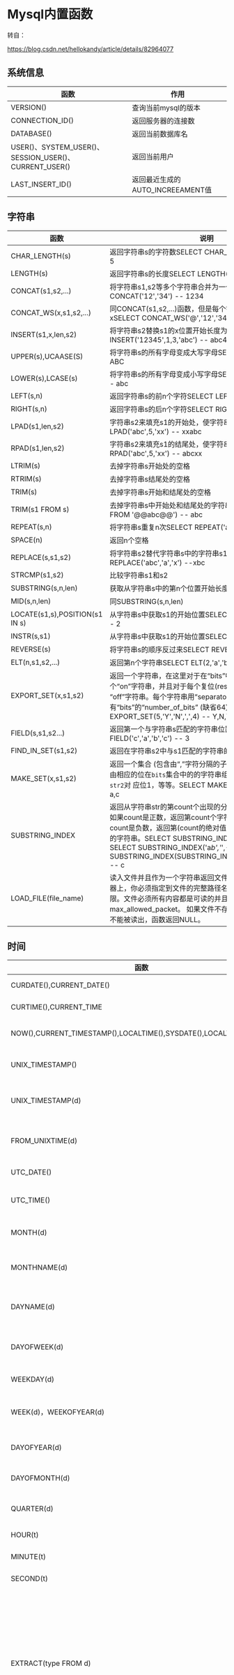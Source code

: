 # Mysql内置函数

转自：

https://blog.csdn.net/hellokandy/article/details/82964077

## 系统信息

| 函数                                                  | 作用                             |
| ----------------------------------------------------- | -------------------------------- |
| VERSION()                                             | 查询当前mysql的版本              |
| CONNECTION_ID()                                       | 返回服务器的连接数               |
| DATABASE()                                            | 返回当前数据库名                 |
| USER()、SYSTEM_USER()、SESSION_USER()、CURRENT_USER() | 返回当前用户                     |
| LAST_INSERT_ID()                                      | 返回最近生成的AUTO_INCREEAMENT值 |

## 字符串

| 函数                           | 说明                                                         |
| ------------------------------ | ------------------------------------------------------------ |
| CHAR_LENGTH(s)                 | 返回字符串s的字符数SELECT CHAR_LENGTH('你好123') -- 5        |
| LENGTH(s)                      | 返回字符串s的长度SELECT LENGTH('你好123') -- 9               |
| CONCAT(s1,s2,...)              | 将字符串s1,s2等多个字符串合并为一个字符串SELECT CONCAT('12','34') -- 1234 |
| CONCAT_WS(x,s1,s2,...)         | 同CONCAT(s1,s2,...)函数，但是每个字符串直接要加上xSELECT CONCAT_WS('@','12','34') -- 12@34 |
| INSERT(s1,x,len,s2)            | 将字符串s2替换s1的x位置开始长度为len的字符串SELECT INSERT('12345',1,3,'abc') -- abc45 |
| UPPER(s),UCAASE(S)             | 将字符串s的所有字母变成大写字母SELECT UPPER('abc') -- ABC    |
| LOWER(s),LCASE(s)              | 将字符串s的所有字母变成小写字母SELECT LOWER('ABC') -- abc    |
| LEFT(s,n)                      | 返回字符串s的前n个字符SELECT LEFT('abcde',2) -- ab           |
| RIGHT(s,n)                     | 返回字符串s的后n个字符SELECT RIGHT('abcde',2) -- de          |
| LPAD(s1,len,s2)                | 字符串s2来填充s1的开始处，使字符串长度达到lenSELECT LPAD('abc',5,'xx') -- xxabc |
| RPAD(s1,len,s2)                | 字符串s2来填充s1的结尾处，使字符串的长度达到lenSELECT RPAD('abc',5,'xx') -- abcxx |
| LTRIM(s)                       | 去掉字符串s开始处的空格                                      |
| RTRIM(s)                       | 去掉字符串s结尾处的空格                                      |
| TRIM(s)                        | 去掉字符串s开始和结尾处的空格                                |
| TRIM(s1 FROM s)                | 去掉字符串s中开始处和结尾处的字符串s1SELECT TRIM('@' FROM '@@abc@@') -- abc |
| REPEAT(s,n)                    | 将字符串s重复n次SELECT REPEAT('ab',3) -- ababab              |
| SPACE(n)                       | 返回n个空格                                                  |
| REPLACE(s,s1,s2)               | 将字符串s2替代字符串s中的字符串s1SELECT REPLACE('abc','a','x') --xbc |
| STRCMP(s1,s2)                  | 比较字符串s1和s2                                             |
| SUBSTRING(s,n,len)             | 获取从字符串s中的第n个位置开始长度为len的字符串              |
| MID(s,n,len)                   | 同SUBSTRING(s,n,len)                                         |
| LOCATE(s1,s),POSITION(s1 IN s) | 从字符串s中获取s1的开始位置SELECT LOCATE('b', 'abc') -- 2    |
| INSTR(s,s1)                    | 从字符串s中获取s1的开始位置SELECT INSTR('abc','b') -- 2      |
| REVERSE(s)                     | 将字符串s的顺序反过来SELECT REVERSE('abc') -- cba            |
| ELT(n,s1,s2,...)               | 返回第n个字符串SELECT ELT(2,'a','b','c') -- b                |
| EXPORT_SET(x,s1,s2)            | 返回一个字符串，在这里对于在“bits”中设定每一位，你得到一个“on”字符串，并且对于每个复位(reset)的位，你得到一个 “off”字符串。每个字符串用“separator”分隔(缺省“,”)，并且只有“bits”的“number_of_bits” (缺省64)位被使用。SELECT EXPORT_SET(5,'Y','N',',',4) -- Y,N,Y,N |
| FIELD(s,s1,s2...)              | 返回第一个与字符串s匹配的字符串位置SELECT FIELD('c','a','b','c') -- 3 |
| FIND_IN_SET(s1,s2)             | 返回在字符串s2中与s1匹配的字符串的位置                       |
| MAKE_SET(x,s1,s2)              | 返回一个集合 (包含由“,”字符分隔的子串组成的一个 字符串)，由相应的位在`bits`集合中的的字符串组成。`str1`对应于位0，`str2`对 应位1，等等。SELECT MAKE_SET(1\|4,'a','b','c'); -- a,c |
| SUBSTRING_INDEX                | 返回从字符串str的第count个出现的分隔符delim之后的子串。如果count是正数，返回第count个字符左边的字符串。如果count是负数，返回第(count的绝对值(从右边数))个字符右边的字符串。SELECT SUBSTRING_INDEX('a*b','*',1) -- a SELECT SUBSTRING_INDEX('a*b','*',-1) -- b SELECT SUBSTRING_INDEX(SUBSTRING_INDEX('a*b*c*d*e','*',3),'*',-1) -- c |
| LOAD_FILE(file_name)           | 读入文件并且作为一个字符串返回文件内容。文件必须在服务器上，你必须指定到文件的完整路径名，而且你必须有file权 限。文件必须所有内容都是可读的并且小于max_allowed_packet。 如果文件不存在或由于上面原因之一不能被读出，函数返回NULL。 |

## 时间

| 函数                                                         | 说明                                                         |
| ------------------------------------------------------------ | ------------------------------------------------------------ |
| CURDATE(),CURRENT_DATE()                                     | 返回当前日期SELECT CURDATE() ->2014-12-17                    |
| CURTIME(),CURRENT_TIME                                       | 返回当前时间SELECT CURTIME() ->15:59:02                      |
| NOW(),CURRENT_TIMESTAMP(),LOCALTIME(),SYSDATE(),LOCALTIMESTAMP() | 返回当前日期和时间SELECT NOW() ->2014-12-17 15:59:02         |
| UNIX_TIMESTAMP()                                             | 以UNIX时间戳的形式返回当前时间SELECT UNIX_TIMESTAMP() ->1418803177 |
| UNIX_TIMESTAMP(d)                                            | 将时间d以UNIX时间戳的形式返回SELECT UNIX_TIMESTAMP('2011-11-11 11:11:11') ->1320981071 |
| FROM_UNIXTIME(d)                                             | 将UNIX时间戳的时间转换为普通格式的时间SELECT FROM_UNIXTIME(1320981071) ->2011-11-11 11:11:11 |
| UTC_DATE()                                                   | 返回UTC日期SELECT UTC_DATE() ->2014-12-17                    |
| UTC_TIME()                                                   | 返回UTC时间SELECT UTC_TIME() ->08:01:45 (慢了8小时)          |
| MONTH(d)                                                     | 返回日期d中的月份值，1->12SELECT MONTH('2011-11-11 11:11:11') ->11 |
| MONTHNAME(d)                                                 | 返回日期当中的月份名称，如JanyarySELECT MONTHNAME('2011-11-11 11:11:11') ->November |
| DAYNAME(d)                                                   | 返回日期d是星期几，如Monday,TuesdaySELECT DAYNAME('2011-11-11 11:11:11') ->Friday |
| DAYOFWEEK(d)                                                 | 日期d今天是星期几，1星期日，2星期一SELECT DAYOFWEEK('2011-11-11 11:11:11') ->6 |
| WEEKDAY(d)                                                   | 日期d今天是星期几， 0表示星期一，1表示星期二                 |
| WEEK(d)，WEEKOFYEAR(d)                                       | 计算日期d是本年的第几个星期，范围是0->53SELECT WEEK('2011-11-11 11:11:11') ->45 |
| DAYOFYEAR(d)                                                 | 计算日期d是本年的第几天SELECT DAYOFYEAR('2011-11-11 11:11:11') ->315 |
| DAYOFMONTH(d)                                                | 计算日期d是本月的第几天SELECT DAYOFMONTH('2011-11-11 11:11:11') ->11 |
| QUARTER(d)                                                   | 返回日期d是第几季节，返回1->4SELECT QUARTER('2011-11-11 11:11:11') ->4 |
| HOUR(t)                                                      | 返回t中的小时值SELECT HOUR('1:2:3') ->1                      |
| MINUTE(t)                                                    | 返回t中的分钟值SELECT MINUTE('1:2:3') ->2                    |
| SECOND(t)                                                    | 返回t中的秒钟值SELECT SECOND('1:2:3') ->3                    |
| EXTRACT(type FROM d)                                         | 从日期d中获取指定的值，type指定返回的值SELECT EXTRACT(MINUTE FROM '2011-11-11 11:11:11') ->11type可取值为：MICROSECOND SECOND MINUTE HOUR DAY WEEK MONTH QUARTER YEAR SECOND_MICROSECOND MINUTE_MICROSECOND MINUTE_SECOND HOUR_MICROSECOND HOUR_SECOND HOUR_MINUTE DAY_MICROSECOND DAY_SECOND DAY_MINUTE DAY_HOUR YEAR_MONTH |
| TIME_TO_SEC(t)                                               | 将时间t转换为秒SELECT TIME_TO_SEC('1:12:00') ->4320          |
| SEC_TO_TIME(s)                                               | 将以秒为单位的时间s转换为时分秒的格式SELECT SEC_TO_TIME(4320) ->01:12:00 |
| TO_DAYS(d)                                                   | 计算日期d距离0000年1月1日的天数SELECT TO_DAYS('0001-01-01 01:01:01') ->366 |
| FROM_DAYS(n)                                                 | 计算从0000年1月1日开始n天后的日期SELECT FROM_DAYS(1111) ->0003-01-16 |
| DATEDIFF(d1,d2)                                              | 计算日期d1->d2之间相隔的天数SELECT DATEDIFF('2001-01-01','2001-02-02') ->-32 |
| ADDDATE(d,n)                                                 | 计算其实日期d加上n天的日期                                   |
| ADDDATE(d，INTERVAL expr type)                               | 计算起始日期d加上一个时间段后的日期SELECT ADDDATE('2011-11-11 11:11:11',1) ->2011-11-12 11:11:11 (默认是天)SELECT ADDDATE('2011-11-11 11:11:11', INTERVAL 5 MINUTE) ->2011-11-11 11:16:11 (TYPE的取值与上面那个列出来的函数类似) |
| DATE_ADD(d,INTERVAL expr type)                               | 同上                                                         |
| SUBDATE(d,n)                                                 | 日期d减去n天后的日期SELECT SUBDATE('2011-11-11 11:11:11', 1) ->2011-11-10 11:11:11 (默认是天) |
| SUBDATE(d,INTERVAL expr type)                                | 日期d减去一个时间段后的日期SELECT SUBDATE('2011-11-11 11:11:11', INTERVAL 5 MINUTE) ->2011-11-11 11:06:11 (TYPE的取值与上面那个列出来的函数类似) |
| ADDTIME(t,n)                                                 | 时间t加上n秒的时间SELECT ADDTIME('2011-11-11 11:11:11', 5) ->2011-11-11 11:11:16 (秒) |
| SUBTIME(t,n)                                                 | 时间t减去n秒的时间SELECT SUBTIME('2011-11-11 11:11:11', 5) ->2011-11-11 11:11:06 (秒) |
| DATE_FORMAT(d,f)                                             | 按表达式f的要求显示日期dSELECT DATE_FORMAT('2011-11-11 11:11:11','%Y-%m-%d %r') ->2011-11-11 11:11:11 AM |
| TIME_FORMAT(t,f)                                             | 按表达式f的要求显示时间tSELECT TIME_FORMAT('11:11:11','%r') 11:11:11 AM |
| GET_FORMAT(type,s)                                           | 获得国家地区时间格式函数select get_format(date,'usa') ->%m.%d.%Y (注意返回的就是这个奇怪的字符串(format字符串)) |

## 条件判断函数

### IF(expr,v1,v2)函数

　　如果表达式expr成立，返回结果v1；否则，返回结果v2。

```sql
SELECT IF(1 > 0,'正确','错误')    

->正确
```

### IFNULL(v1,v2)函数

　　如果v1的值不为NULL，则返回v1，否则返回v2。

```sql
SELECT IFNULL(null,'Hello Word')
->Hello Word
```

### CASE

　　**语法1：**

```sql
CASE 
　　WHEN e1
　　THEN v1
　　WHEN e2
　　THEN e2
　　...
　　ELSE vn
END
```

　　CASE表示函数开始，END表示函数结束。如果e1成立，则返回v1,如果e2成立，则返回v2，当全部不成立则返回vn，而当有一个成立之后，后面的就不执行了。

```sql
SELECT CASE 
　　WHEN 1 > 0
　　THEN '1 > 0'
　　WHEN 2 > 0
　　THEN '2 > 0'
　　ELSE '3 > 0'
　　END
->1 > 0
```

　　**语法2：**

```sql
CASE expr 
　　WHEN e1 THEN v1
　　WHEN e1 THEN v1
　　...
　　ELSE vn
END
```

　　如果表达式expr的值等于e1，返回v1；如果等于e2,则返回e2。否则返回vn。

```sql
SELECT CASE 1 
　　WHEN 1 THEN '我是1'
　　WHEN 2 THEN '我是2'
ELSE '你是谁'
```

##  加密函数

### PASSWORD（str）

该函数可以对字符串str进行加密，一般情况下，PASSWORD(str)用于给用户的密码加密。

```
SELECT PASSWORD('123')
    ->*23AE809DDACAF96AF0FD78ED04B6A265E05AA257
```

### MD5（str）

对字符串计算散列值

```

SELECT md5('123')
    ->202cb962ac59075b964b07152d234b70
```

## 转换

- ASCII(s) 返回字符串s的第一个字符的ASCII码；
- BIN（x） 返回x的二进制编码；
- HEX(x) 返回x的十六进制编码；
- OCT(x) 返回x的八进制编码；
- CONV(x,f1,f2) 返回f1进制数变成f2进制数；

### 转换数据类型

- CAST(x AS type)
- CONVERT(x,type)

　　这两个函数只对BINARY、CHAR、DATE、DATETIME、TIME、SIGNED INTEGER、UNSIGNED INTEGER。

```

SELECT CAST('123' AS UNSIGNED INTEGER) + 1
    ->124
 
SELECT '123' + 1
    ->124 其实MySQL能默认转换
 
SELECT CAST(NOW() AS DATE)
　　->2014-12-18
```

